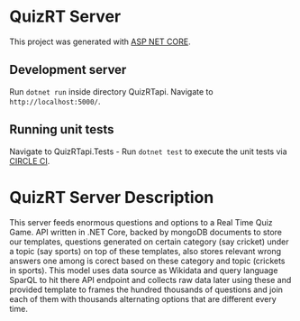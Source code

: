 # QuizRT Server

This project was generated with [ASP NET CORE](https://github.com/aspnet/AspNetCore).

## Development server

Run `dotnet run` inside directory QuizRTapi. Navigate to `http://localhost:5000/`.

## Running unit tests

Navigate to QuizRTapi.Tests -
Run `dotnet test` to execute the unit tests via [CIRCLE CI](https://github.com/circleci).

# QuizRT Server Description
This server feeds enormous questions and options to a Real Time Quiz Game. API written in .NET Core, backed by mongoDB documents to store our templates, questions generated on certain category (say cricket) under a topic (say sports) on top of these templates, also stores relevant wrong answers one among is corect based on these category and topic (crickets in sports). This model uses data source as Wikidata and query language SparQL to hit there API endpoint and collects raw data later using these and provided template to frames the hundred thousands of questions and join each of them with thousands alternating options that are different every time.

